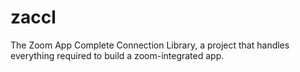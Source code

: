 # zaccl
The Zoom App Complete Connection Library, a project that handles everything required to build a zoom-integrated app.
